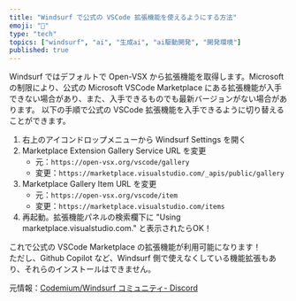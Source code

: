 ```yaml
---
title: "Windsurf で公式の VSCode 拡張機能を使えるようにする方法"
emoji: "🐸"
type: "tech"
topics: ["windsurf", "ai", "生成ai", "ai駆動開発", "開発環境"]
published: true
---
```


Windsurf ではデフォルトで Open-VSX から拡張機能を取得します。Microsoft の制限により、公式の Microsoft VSCode Marketplace にある拡張機能が入手できない場合があり、また、入手できるものでも最新バージョンがない場合があります。
以下の手順で公式の VSCode 拡張機能を入手できるように切り替えることができます。

1. 右上のアイコンドロップメニューから Windsurf Settings を開く
2. Marketplace Extension Gallery Service URL を変更
    - 元：`https://open-vsx.org/vscode/gallery`
    - 変更：`https://marketplace.visualstudio.com/_apis/public/gallery`
3. Marketplace Gallery Item URL を変更
    - 元：`https://open-vsx.org/vscode/item`
    - 変更：`https://marketplace.visualstudio.com/items`
4. 再起動。拡張機能パネルの検索欄下に "Using marketplace.visualstudio.com." と表示されたらOK！

これで公式の VSCode Marketplace の拡張機能が利用可能になります！  
ただし、Github Copilot など、Windsurf 側で使えなくしている機能拡張もあり、それらのインストールはできません。

元情報：[Codemium/Windsurf コミュニティ- Discord](https://discord.com/channels/1027685395649015980/1351572913332949107/1351572913332949107)
